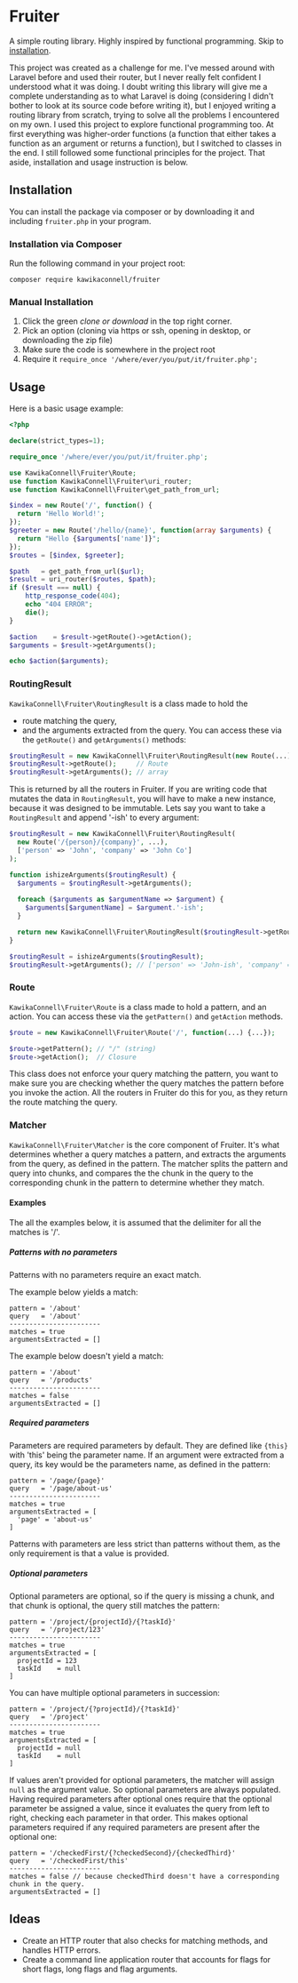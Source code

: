 # Fruiter
A simple routing library. Highly inspired by functional programming. Skip to [installation](#fruiter-installation).

This project was created as a challenge for me. I've messed around with Laravel before and used their router, but I never really felt confident I understood what it was doing. I doubt writing this library will give me a complete understanding as to what Laravel is doing (considering I didn't bother to look at its source code before writing it), but I enjoyed writing a routing library from scratch, trying to solve all the problems I encountered on my own. I used this project to explore functional programming too. At first everything was higher-order functions (a function that either takes a function as an argument or returns a function), but I switched to classes in the end. I still followed some functional principles for the project. That aside, installation and usage instruction is below.

<h2 id="fruiter-installation">Installation</h2>

You can install the package via composer or by downloading it and including `fruiter.php` in your program.

### Installation via Composer
Run the following command in your project root:
```
composer require kawikaconnell/fruiter
```

### Manual Installation
1. Click the green _clone or download_ in the top right corner.
2. Pick an option (cloning via https or ssh, opening in desktop, or downloading the zip file)
3. Make sure the code is somewhere in the project root
4. Require it
        ```
        require_once '/where/ever/you/put/it/fruiter.php'; 
        ```

## Usage
Here is a basic usage example:
```php
<?php

declare(strict_types=1);

require_once '/where/ever/you/put/it/fruiter.php'; 

use KawikaConnell\Fruiter\Route;
use function KawikaConnell\Fruiter\uri_router;
use function KawikaConnell\Fruiter\get_path_from_url;

$index = new Route('/', function() {
  return 'Hello World!';
});
$greeter = new Route('/hello/{name}', function(array $arguments) {
  return "Hello {$arguments['name']}";
});
$routes = [$index, $greeter];

$path   = get_path_from_url($url);
$result = uri_router($routes, $path);
if ($result === null) {
    http_response_code(404);
    echo "404 ERROR";
    die();
}

$action    = $result->getRoute()->getAction();
$arguments = $result->getArguments();

echo $action($arguments);
```

### RoutingResult
`KawikaConnell\Fruiter\RoutingResult` is a class made to hold the
- route matching the query,
- and the arguments extracted from the query.
You can access these via the `getRoute()` and `getArguments()` methods:
```php
$routingResult = new KawikaConnell\Fruiter\RoutingResult(new Route(...), []);
$routingResult->getRoute();     // Route
$routingResult->getArguments(); // array
```

This is returned by all the routers in Fruiter. If you are writing code that mutates the data in `RoutingResult`, you will have to make a new instance, because it was designed to be immutable. Lets say you want to take a `RoutingResult` and append '-ish' to every argument:
```php
$routingResult = new KawikaConnell\Fruiter\RoutingResult(
  new Route('/{person}/{company}', ...),
  ['person' => 'John', 'company' => 'John Co']
);

function ishizeArguments($routingResult) {
  $arguments = $routingResult->getArguments();
  
  foreach ($arguments as $argumentName => $argument) {
    $arguments[$argumentName] = $argument.'-ish';
  }

  return new KawikaConnell\Fruiter\RoutingResult($routingResult->getRoute(), $arguments);
}

$routingResult = ishizeArguments($routingResult);
$routingResult->getArguments(); // ['person' => 'John-ish', 'company' => 'John Co-ish']
```

### Route
`KawikaConnell\Fruiter\Route` is a class made to hold a pattern, and an action. You can access these via the `getPattern()` and `getAction` methods.
```php
$route = new KawikaConnell\Fruiter\Route('/', function(...) {...});

$route->getPattern(); // "/" (string) 
$route->getAction();  // Closure
```

This class does not enforce your query matching the pattern, you want to make sure you are checking whether the query matches the pattern before you invoke the action. All the routers in Fruiter do this for you, as they return the route matching the query.

### Matcher
`KawikaConnell\Fruiter\Matcher` is the core component of Fruiter. It's what determines whether a query matches a pattern, and extracts the arguments from the query, as defined in the pattern. The matcher splits the pattern and query into chunks, and compares the the chunk in the query to the corresponding chunk in the pattern to determine whether they match.

#### Examples
The all the examples below, it is assumed that the delimiter for all the matches is '/'.

##### Patterns with no parameters

Patterns with no parameters require an exact match.

The example below yields a match:
```
pattern = '/about'
query   = '/about'
-----------------------
matches = true
argumentsExtracted = []
```

The example below doesn't yield a match:
```
pattern = '/about'
query   = '/products'
-----------------------
matches = false
argumentsExtracted = []
```

##### Required parameters

Parameters are required parameters by default. They are defined like `{this}` with 'this' being the parameter name. If an argument were extracted from a query, its key would be the parameters name, as defined in the pattern:
```
pattern = '/page/{page}'
query   = '/page/about-us'
-----------------------
matches = true
argumentsExtracted = [
  'page' = 'about-us'
]
```

Patterns with parameters are less strict than patterns without them, as the only requirement is that a value is provided.

##### Optional parameters

Optional parameters are optional, so if the query is missing a chunk, and that chunk is optional, the query still matches the pattern:
```
pattern = '/project/{projectId}/{?taskId}'
query   = '/project/123'
-----------------------
matches = true
argumentsExtracted = [
  projectId = 123
  taskId    = null
]
```

You can have multiple optional parameters in succession:
```
pattern = '/project/{?projectId}/{?taskId}'
query   = '/project'
-----------------------
matches = true
argumentsExtracted = [
  projectId = null
  taskId    = null
]
```

If values aren't provided for optional parameters, the matcher will assign `null` as the argument value. So optional parameters are always populated. Having required parameters after optional ones require that the optional parameter be assigned a value, since it evaluates the query from left to right, checking each parameter in that order. This makes optional parameters required if any required parameters are present after the optional one:
```
pattern = '/checkedFirst/{?checkedSecond}/{checkedThird}'
query   = '/checkedFirst/this'
-----------------------
matches = false // because checkedThird doesn't have a corresponding chunk in the query.
argumentsExtracted = []
```

## Ideas

- Create an HTTP router that also checks for matching methods, and handles HTTP errors.
- Create a command line application router that accounts for flags for short flags, long flags and flag arguments.
